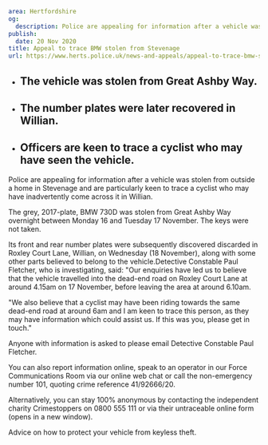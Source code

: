 ```yaml
area: Hertfordshire
og:
  description: Police are appealing for information after a vehicle was stolen from outside a home in Stevenage and are particularly keen to trace a cyclist who may have inadvertently come across it in Willian.
publish:
  date: 20 Nov 2020
title: Appeal to trace BMW stolen from Stevenage
url: https://www.herts.police.uk/news-and-appeals/appeal-to-trace-bmw-stolen-from-stevenage-0892e
```

* ## The vehicle was stolen from Great Ashby Way.

 * ## The number plates were later recovered in Willian.

 * ## Officers are keen to trace a cyclist who may have seen the vehicle.

Police are appealing for information after a vehicle was stolen from outside a home in Stevenage and are particularly keen to trace a cyclist who may have inadvertently come across it in Willian.

The grey, 2017-plate, BMW 730D was stolen from Great Ashby Way overnight between Monday 16 and Tuesday 17 November. The keys were not taken.

Its front and rear number plates were subsequently discovered discarded in Roxley Court Lane, Willian, on Wednesday (18 November), along with some other parts believed to belong to the vehicle.Detective Constable Paul Fletcher, who is investigating, said: "Our enquiries have led us to believe that the vehicle travelled into the dead-end road on Roxley Court Lane at around 4.15am on 17 November, before leaving the area at around 6.10am.

"We also believe that a cyclist may have been riding towards the same dead-end road at around 6am and I am keen to trace this person, as they may have information which could assist us. If this was you, please get in touch."

Anyone with information is asked to please email Detective Constable Paul Fletcher.

You can also report information online, speak to an operator in our Force Communications Room via our online web chat or call the non-emergency number 101, quoting crime reference 41/92666/20.

Alternatively, you can stay 100% anonymous by contacting the independent charity Crimestoppers on 0800 555 111 or via their untraceable online form (opens in a new window).

Advice on how to protect your vehicle from keyless theft.
